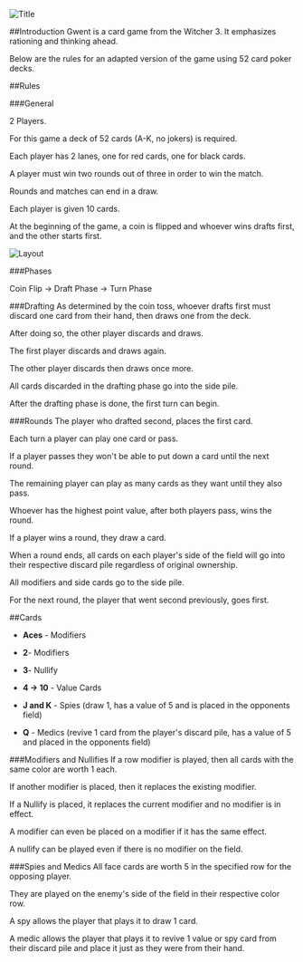 ![Title](http://i.imgur.com/SMNA2xd.jpg)


##Introduction
Gwent is a card game from the Witcher 3. It emphasizes rationing and thinking ahead.

Below are the rules for an adapted version of the game using 52 card poker decks.

##Rules

###General

2 Players.

For this game a deck of 52 cards (A-K, no jokers) is required.

Each player has 2 lanes, one for red cards, one for black cards.

A player must win two rounds out of three in order to win the match.

Rounds and matches can end in a draw.

Each player is given 10 cards.

At the beginning of the game, a coin is flipped and whoever wins drafts first, and the other starts first.

![Layout](http://i.imgur.com/JJUynCQ.jpg)

###Phases

Coin Flip -> Draft Phase -> Turn Phase

###Drafting
As determined by the coin toss, whoever drafts first must discard one card from their hand, then draws one from the deck.

After doing so, the other player discards and draws.

The first player discards and draws again.

The other player discards then draws once more.

All cards discarded in the drafting phase go into the side pile.

After the drafting phase is done, the first turn can begin.

###Rounds
The player who drafted second, places the first card.

Each turn a player can play one card or pass.

If a player passes they won't be able to put down a card until the next round.

The remaining player can play as many cards as they want until they also pass.

Whoever has the highest point value, after both players pass, wins the round.

If a player wins a round, they draw a card.

When a round ends, all cards on each player's side of the field will go into their respective discard pile regardless of original ownership.

All modifiers and side cards go to the side pile.

For the next round, the player that went second previously, goes first.

##Cards
* **Aces** - Modifiers

* **2**- Modifiers

* **3**- Nullify

* **4 -> 10** - Value Cards

* **J and K** - Spies (draw 1, has a value of 5 and is placed in the opponents field)

* **Q** - Medics (revive 1 card from the player's discard pile, has a value of 5 and placed in the opponents field)


###Modifiers and Nullifies
If a row modifier is played, then all cards with the same color are worth 1 each.

If another modifier is placed, then it replaces the existing modifier. 

If a Nullify is placed, it replaces the current modifier and no modifier is in effect.

A modifier can even be placed on a modifier if it has the same effect.

A nullify can be played even if there is no modifier on the field.

###Spies and Medics
All face cards are worth 5 in the specified row for the opposing player.

They are played on the enemy's side of the field in their respective color row.

A spy allows the player that plays it to draw 1 card.

A medic allows the player that plays it to revive 1 value or spy card from their discard pile and place it just as they were from their hand.

